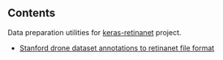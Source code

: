 Contents
--------
Data preparation utilities for  [keras-retinanet](https://github.com/fizyr/keras-retinanet) project.

* [Stanford drone dataset annotations to retinanet file format](stanford-drone-dataset-annotations-to-keras-retinanet-format.ipynb)

